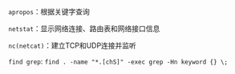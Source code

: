 `apropos`：根据关键字查询

`netstat`：显示网络连接、路由表和网络接口信息

`nc(netcat)`：建立TCP和UDP连接并监听

`find grep`: `find . -name "*.[chS]" -exec grep -Hn keyword {} \;`

